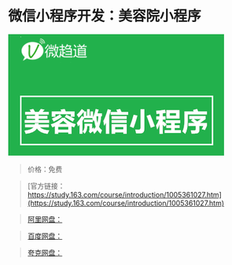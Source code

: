 # 微信小程序开发：美容院小程序

![img](../../../assets/study163/free/1270f4c2-31eb-45d8-863f-f8b6e71e89f1.png)

> 价格：免费

> [官方链接：https://study.163.com/course/introduction/1005361027.htm](https://study.163.com/course/introduction/1005361027.htm)

> [阿里网盘：]()

> [百度网盘：]()

> [夸克网盘：]()
